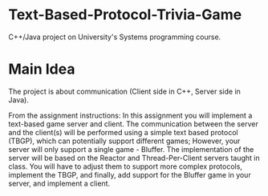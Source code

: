 # Text-Based-Protocol-Trivia-Game
C++/Java project on University's Systems programming course.

# Main Idea
The project is about communication (Client side in C++, Server side in Java).

From the assignment instructions:
In this assignment you will implement a text-based game server and client. The communication between the
server and the client(s) will be performed using a simple text based protocol (TBGP), which can potentially
support different games; However, your server will only support a single game - Bluffer.
The implementation of the server will be based on the Reactor and Thread-Per-Client servers taught in class.
You will have to adjust them to support more complex protocols, implement the TBGP, and finally, add support
for the Bluffer game in your server, and implement a client.
